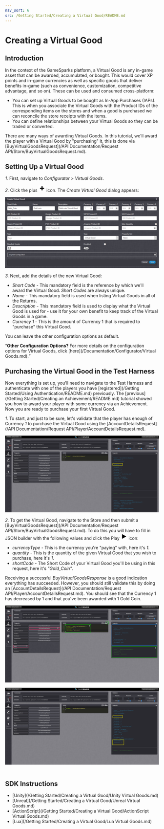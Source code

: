 ```yaml
---
nav_sort: 6
src: /Getting Started/Creating a Virtual Good/README.md
---
```


# Creating a Virtual Good

## Introduction

In the context of the GameSparks platform, a Virtual Good is any in-game asset that can be awarded, accumulated, or bought. This would cover XP points and in-game currencies as well as specific goods that deliver benefits in-game (such as convenience, customization, competitive advantage, and so on). These can be used and consumed cross-platform:
* You can set up Virtual Goods to be bought as In-App Purchases (IAPs). This is when you associate the Virtual Goods with the Product IDs of the corresponding items on the stores and when a good is purchased we can reconcile the store receipts with the items.
* You can define relationships between your Virtual Goods so they can be traded or converted.

There are many ways of awarding Virtual Goods. In this tutorial, we'll award the player with a Virtual Good by "purchasing" it, this is done via [BuyVirtualGoodsRequest](/API Documentation/Request API/Store/BuyVirtualGoodsRequest.md).

## Setting Up a Virtual Good

*1.* First, navigate to *Configurator > Virtual Goods*.

*2.* Click the plus ![](/img/fa/plus.png) icon. The *Create Virtual Good* dialog appears:

![](img/Create/5.png)

*3.* Next, add the details of the new Virtual Good:

  * *Short Code* - This mandatory field is the reference by which we'll award the Virtual Good. *Short Codes* are always unique.
  * *Name* - This mandatory field is used when listing Virtual Goods in all of the Returns.
  * *Description* - This mandatory field is used to display what the Virtual Good is used for - use it for your own benefit to keep track of the Virtual Goods in a game.
  * *Currency 1* - This is the amount of Currency 1 that is required to "purchase" this Virtual Good.

You can leave the other configuration options as default.

<q>**Other Configuration Options?** For more details on the configuration options for Virtual Goods, click [here](/Documentation/Configurator/Virtual Goods.md).</q>


## Purchasing the Virtual Good in the Test Harness

Now everything is set up, you'll need to navigate to the Test Harness and authenticate with one of the players you have [registered](/Getting Started/Using Authentication/README.md) previously. The [previous](/Getting Started/Creating an Achievement/README.md) tutorial showed you how to award your player with some currency via an Achievement. Now you are ready to purchase your first Virtual Good.

*1.* To start, and just to be sure, let's validate that the player has enough of Currency *1* to purchase the Virtual Good using the [AccountDetailsRequest](/API Documentation/Request API/Player/AccountDetailsRequest.md).

![](img/Create/7.png)


*2.* To get the Virtual Good, navigate to the Store and then submit a [BuyVirtualGoodsRequest](/API Documentation/Request API/Store/BuyVirtualGoodsRequest.md). To do this you will have to fill in JSON builder with the following values and click the Play ![](/img/fa/play.png) icon:

  * *currencyType* - This is the currency you're "paying" with, here it's *1*.
  * *quantity* - This is the quantity of the given Virtual Good that you wish to purchase, here it's *1*.
  * *shortCode* - The Short Code of your Virtual Good you'll be using in this request, here it's *"Gold_Coin"*.

Receiving a successful *BuyVirtualGoodsResponse* is a good indication everything has succeeded. However, you should still validate this by doing an [AccountDetailsRequest](/API Documentation/Request API/Player/AccountDetailsRequest.md). You should see that the Currency 1 has decreased by 1 and that you've been awarded with 1 Gold Coin.

![](img/Create/8.png)

![](img/Create/9.png)
 

## SDK Instructions

* [Unity](/Getting Started/Creating a Virtual Good/Unity Virtual Goods.md)
* [Unreal](/Getting Started/Creating a Virtual Good/Unreal Virtual Goods.md)
* [ActionScript](/Getting Started/Creating a Virtual Good/ActionScript Virtual Goods.md)
* [Lua](/Getting Started/Creating a Virtual Good/Lua Virtual Goods.md)
